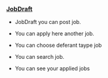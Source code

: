 ### [JobDraft](https://job-draft-deb43.web.app/)


- JobDraft you can post job.

- You can apply here another job.

- You can choose deferant taype job 

- You can search job.

- You can see your applied jobs





